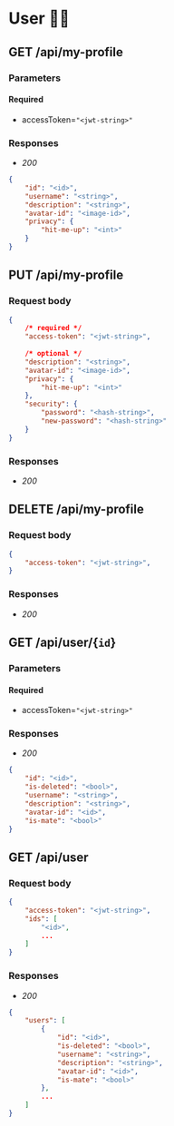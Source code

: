 # User 👨‍💻

## GET /api/my-profile

### Parameters
#### Required
- accessToken=`"<jwt-string>"`

### Responses
- *200*
```json
{
    "id": "<id>",
    "username": "<string>",
    "description": "<string>",
    "avatar-id": "<image-id>",
    "privacy": {
        "hit-me-up": "<int>"
    }
}
```

## PUT /api/my-profile

### Request body
```json
{
    /* required */
    "access-token": "<jwt-string>",
       
    /* optional */
    "description": "<string>",
    "avatar-id": "<image-id>",
    "privacy": {
        "hit-me-up": "<int>"
    },
    "security": {
        "password": "<hash-string>",
        "new-password": "<hash-string>"
    }
}
```

### Responses
- *200*

<!-- -------------------------------------------- -->

## DELETE /api/my-profile

### Request body
```json
{
    "access-token": "<jwt-string>",
}
```

### Responses
- *200*
  
<!-- -------------------------------------------- -->

## GET /api/user/{`id`}

### Parameters
#### Required
- accessToken=`"<jwt-string>"`

### Responses
- *200*
```json
{
    "id": "<id>",
    "is-deleted": "<bool>",
    "username": "<string>",
    "description": "<string>",
    "avatar-id": "<id>",
    "is-mate": "<bool>"
}
```

## GET /api/user

### Request body
```json
{
    "access-token": "<jwt-string>",
    "ids": [
        "<id>",
        ...
    ]
}
```

### Responses
- *200*
```json
{
    "users": [
        {
            "id": "<id>",
            "is-deleted": "<bool>",
            "username": "<string>",
            "description": "<string>",
            "avatar-id": "<id>",
            "is-mate": "<bool>"
        },
        ...
    ]
}
```